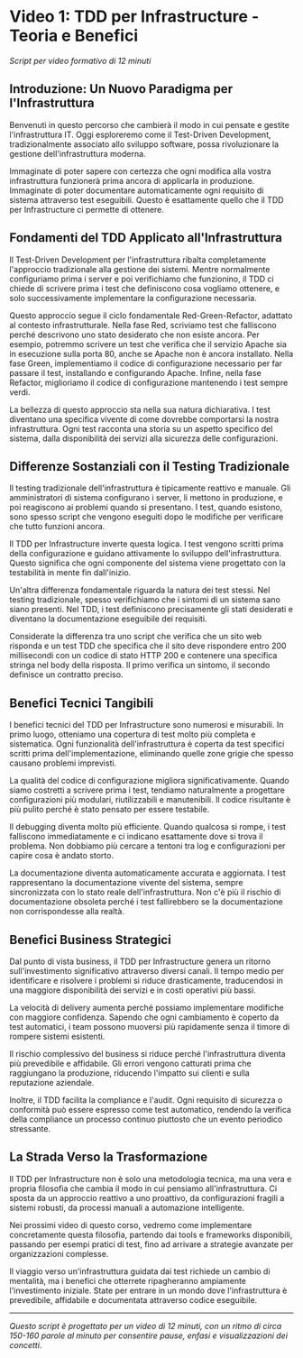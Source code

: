# Video 1: TDD per Infrastructure - Teoria e Benefici

_Script per video formativo di 12 minuti_

## Introduzione: Un Nuovo Paradigma per l'Infrastruttura

Benvenuti in questo percorso che cambierà il modo in cui pensate e gestite l'infrastruttura IT. Oggi esploreremo come il Test-Driven Development, tradizionalmente associato allo sviluppo software, possa rivoluzionare la gestione dell'infrastruttura moderna.

Immaginate di poter sapere con certezza che ogni modifica alla vostra infrastruttura funzionerà prima ancora di applicarla in produzione. Immaginate di poter documentare automaticamente ogni requisito di sistema attraverso test eseguibili. Questo è esattamente quello che il TDD per Infrastructure ci permette di ottenere.

## Fondamenti del TDD Applicato all'Infrastruttura

Il Test-Driven Development per l'infrastruttura ribalta completamente l'approccio tradizionale alla gestione dei sistemi. Mentre normalmente configuriamo prima i server e poi verifichiamo che funzionino, il TDD ci chiede di scrivere prima i test che definiscono cosa vogliamo ottenere, e solo successivamente implementare la configurazione necessaria.

Questo approccio segue il ciclo fondamentale Red-Green-Refactor, adattato al contesto infrastrutturale. Nella fase Red, scriviamo test che falliscono perché descrivono uno stato desiderato che non esiste ancora. Per esempio, potremmo scrivere un test che verifica che il servizio Apache sia in esecuzione sulla porta 80, anche se Apache non è ancora installato. Nella fase Green, implementiamo il codice di configurazione necessario per far passare il test, installando e configurando Apache. Infine, nella fase Refactor, miglioriamo il codice di configurazione mantenendo i test sempre verdi.

La bellezza di questo approccio sta nella sua natura dichiarativa. I test diventano una specifica vivente di come dovrebbe comportarsi la nostra infrastruttura. Ogni test racconta una storia su un aspetto specifico del sistema, dalla disponibilità dei servizi alla sicurezza delle configurazioni.

## Differenze Sostanziali con il Testing Tradizionale

Il testing tradizionale dell'infrastruttura è tipicamente reattivo e manuale. Gli amministratori di sistema configurano i server, li mettono in produzione, e poi reagiscono ai problemi quando si presentano. I test, quando esistono, sono spesso script che vengono eseguiti dopo le modifiche per verificare che tutto funzioni ancora.

Il TDD per Infrastructure inverte questa logica. I test vengono scritti prima della configurazione e guidano attivamente lo sviluppo dell'infrastruttura. Questo significa che ogni componente del sistema viene progettato con la testabilità in mente fin dall'inizio.

Un'altra differenza fondamentale riguarda la natura dei test stessi. Nel testing tradizionale, spesso verifichiamo che i sintomi di un sistema sano siano presenti. Nel TDD, i test definiscono precisamente gli stati desiderati e diventano la documentazione eseguibile dei requisiti.

Considerate la differenza tra uno script che verifica che un sito web risponda e un test TDD che specifica che il sito deve rispondere entro 200 millisecondi con un codice di stato HTTP 200 e contenere una specifica stringa nel body della risposta. Il primo verifica un sintomo, il secondo definisce un contratto preciso.

## Benefici Tecnici Tangibili

I benefici tecnici del TDD per Infrastructure sono numerosi e misurabili. In primo luogo, otteniamo una copertura di test molto più completa e sistematica. Ogni funzionalità dell'infrastruttura è coperta da test specifici scritti prima dell'implementazione, eliminando quelle zone grigie che spesso causano problemi imprevisti.

La qualità del codice di configurazione migliora significativamente. Quando siamo costretti a scrivere prima i test, tendiamo naturalmente a progettare configurazioni più modulari, riutilizzabili e manutenibili. Il codice risultante è più pulito perché è stato pensato per essere testabile.

Il debugging diventa molto più efficiente. Quando qualcosa si rompe, i test falliscono immediatamente e ci indicano esattamente dove si trova il problema. Non dobbiamo più cercare a tentoni tra log e configurazioni per capire cosa è andato storto.

La documentazione diventa automaticamente accurata e aggiornata. I test rappresentano la documentazione vivente del sistema, sempre sincronizzata con lo stato reale dell'infrastruttura. Non c'è più il rischio di documentazione obsoleta perché i test fallirebbero se la documentazione non corrispondesse alla realtà.

## Benefici Business Strategici

Dal punto di vista business, il TDD per Infrastructure genera un ritorno sull'investimento significativo attraverso diversi canali. Il tempo medio per identificare e risolvere i problemi si riduce drasticamente, traducendosi in una maggiore disponibilità dei servizi e in costi operativi più bassi.

La velocità di delivery aumenta perché possiamo implementare modifiche con maggiore confidenza. Sapendo che ogni cambiamento è coperto da test automatici, i team possono muoversi più rapidamente senza il timore di rompere sistemi esistenti.

Il rischio complessivo del business si riduce perché l'infrastruttura diventa più prevedibile e affidabile. Gli errori vengono catturati prima che raggiungano la produzione, riducendo l'impatto sui clienti e sulla reputazione aziendale.

Inoltre, il TDD facilita la compliance e l'audit. Ogni requisito di sicurezza o conformità può essere espresso come test automatico, rendendo la verifica della compliance un processo continuo piuttosto che un evento periodico stressante.

## La Strada Verso la Trasformazione

Il TDD per Infrastructure non è solo una metodologia tecnica, ma una vera e propria filosofia che cambia il modo in cui pensiamo all'infrastruttura. Ci sposta da un approccio reattivo a uno proattivo, da configurazioni fragili a sistemi robusti, da processi manuali a automazione intelligente.

Nei prossimi video di questo corso, vedremo come implementare concretamente questa filosofia, partendo dai tools e frameworks disponibili, passando per esempi pratici di test, fino ad arrivare a strategie avanzate per organizzazioni complesse.

Il viaggio verso un'infrastruttura guidata dai test richiede un cambio di mentalità, ma i benefici che otterrete ripagheranno ampiamente l'investimento iniziale. State per entrare in un mondo dove l'infrastruttura è prevedibile, affidabile e documentata attraverso codice eseguibile.

---

_Questo script è progettato per un video di 12 minuti, con un ritmo di circa 150-160 parole al minuto per consentire pause, enfasi e visualizzazioni dei concetti._
